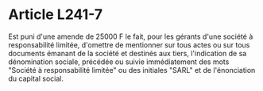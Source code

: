 # Article L241-7

Est puni d'une amende de 25000 F le fait, pour les gérants d'une société à responsabilité limitée, d'omettre de mentionner sur tous actes ou sur tous documents émanant de la société et destinés aux tiers, l'indication de sa dénomination sociale, précédée ou suivie immédiatement des mots "Société à responsabilité limitée" ou des initiales "SARL" et de l'énonciation du capital social.

